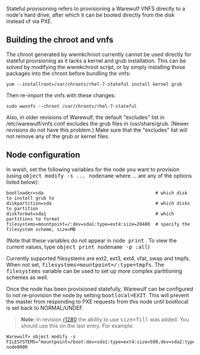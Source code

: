 Stateful provisioning refers to provisioning a Warewulf VNFS directly to a node's hard drive, after which it can be booted directly from the disk instead of via PXE.

## Building the chroot and vnfs

The chroot generated by wwmkchroot currently cannot be used directly for stateful provisioning as it lacks a kernel and grub installation. This can be solved by modifying the wwmkchroot script, or by simply installing those packages into the chroot before bundling the vnfs:

```
yum --installroot=/var/chroots/rhel-7-stateful install kernel grub
```

Then re-import the vnfs with these changes:

```
sudo wwvnfs --chroot /var/chroots/rhel-7-stateful
```

Also, in older revisions of Warewulf, the default "excludes" list in /etc/warewulf/vnfs.conf excludes the grub files in /usr/share/grub. (Newer revisions do not have this problem.) Make sure that the "excludes" list will not remove any of the grub or kernel files.

## Node configuration

In wwsh, set the following variables for the node you want to provision (using <tt>object modify -s ... nodename</tt> where ... are any of the options listed below):

```
bootloader=sda                                          # which disk to install grub to
diskpartition=sda                                       # which disks to partition
diskformat=sda1                                         # which partitions to format
filesystems=mountpoint=/:dev=sda1:type=ext4:size=20480  # specify the filesystem scheme, size=MB
```

(Note that these variables do not appear in <tt>node print</tt> . To view the current values, type <tt>object print nodename -p :all</tt>)

Currently supported filesystems are ext2, ext3, ext4, vfat, swap and
tmpfs. When not set, <tt>filesystems=mountpoint=/:type=tmpfs</tt>. The
<tt>filesystems</tt> variable can be used to set up more complex
partitioning schemes as well.

Once the node has been provisioned statefully, Warewulf can be configured to not re-provision the node by setting <tt>bootlocal=EXIT</tt>. This will prevent the master from responding to PXE requests from this node until bootlocal is set back to NORMAL/UNDEF.

> **Note:** In revision [r1280](/trac/changeset/1280 "    20-filesystems -- Adds in the ability to use 'fill' for a size. Be ...") the ability to use <tt>size=fill</tt> was added. You should use this on the last entry. For example:

```
Warewulf> object modify -s FILESYSTEMS="mountpoint=/boot:dev=sda1:type=ext4:size=500,dev=sda2:type=swap:size=32768,mountpoint=/:dev=sda3:type=ext4:size=fill" node0000
```
